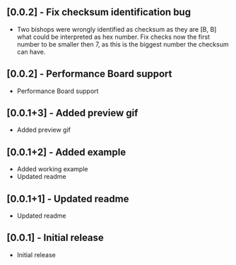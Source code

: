 ## [0.0.2] - Fix checksum identification bug

* Two bishops were wrongly identified as checksum as they are [B, B] what could be interpreted as hex number. Fix checks now the first number to be smaller then 7, as this is the biggest number the checksum can have.

## [0.0.2] - Performance Board support

* Performance Board support

## [0.0.1+3] - Added preview gif

* Added preview gif

## [0.0.1+2] - Added example

* Added working example
* Updated readme

## [0.0.1+1] - Updated readme

* Updated readme

## [0.0.1] - Initial release

* Initial release
